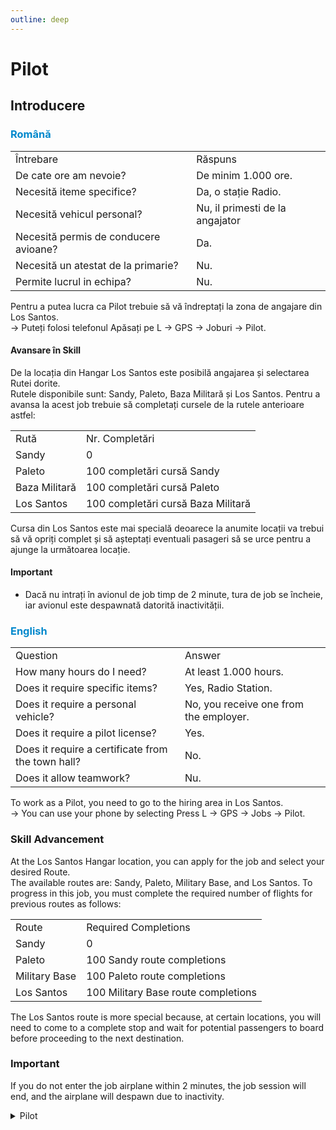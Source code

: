 ```yaml
---
outline: deep
---
```


# Pilot

## Introducere

### <span style="color: #0088CC">Română</span>

<table>
    <tr>
        <td>Întrebare</td>
        <td>Răspuns</td>
    </tr>
    <tr>
        <td>De cate ore am nevoie?</td>
        <td>De minim 1.000 ore.</td>
    </tr>
    <tr>
        <td>Necesită iteme specifice?</td>
        <td>Da, o stație Radio.</td>
    </tr>
    <tr>
        <td>Necesită vehicul personal?</td>
        <td>Nu, il primesti de la angajator</td>
    </tr>
    <tr>
        <td>Necesită permis de conducere avioane?</td>
        <td>Da.</td>
    </tr>
    <tr>
        <td>Necesită un atestat de la primarie?</td>
        <td>Nu.</td>
    </tr>
    <tr>
        <td>Permite lucrul in echipa?</td>
        <td>Nu.</td>
    </tr>
</table>

Pentru a putea lucra ca <span class="button-p-job">Pilot</span> trebuie să vă îndreptați la zona de angajare din Los Santos.
<br>-> Puteți folosi telefonul <span class="button-p-job">Apăsați pe L -> GPS -> Joburi -> Pilot</span>.

#### Avansare în Skill

De la locația din Hangar Los Santos este posibilă angajarea și selectarea Rutei dorite.
<br>
Rutele disponibile sunt: <span class="button-p-job">Sandy</span>, <span class="button-p-job">Paleto</span>, <span class="button-p-job">Baza Militară</span> și <span class="button-p-job">Los Santos</span>. Pentru a avansa la acest job trebuie să completați cursele de la rutele anterioare astfel:

<table>
    <tr>
        <td>Rută</td>
        <td>Nr. Completări</td>
    </tr>
    <tr>
        <td>Sandy</td>
        <td>0</td>
    </tr>
    <tr>
        <td>Paleto</td>
        <td>100 completări cursă Sandy</td>
    </tr>
    <tr>
        <td>Baza Militară</td>
        <td>100 completări cursă Paleto</td>
    </tr>
    <tr>
        <td>Los Santos</td>
        <td>100 completări cursă Baza Militară</td>
    </tr>
</table>

Cursa din Los Santos este mai specială deoarece la anumite locații va trebui să vă opriți complet și să așteptați eventuali pasageri să se urce pentru a ajunge la următoarea locație.

#### <span class="button-p-job"><b>Important</b></span>

- Dacă nu intrați în avionul de job timp de <span class="button-r-job">2 minute</span>, tura de job se încheie, iar avionul este despawnată datorită inactivității.

### <span style="color: #0088CC">English</span>

<table>
    <tr>
        <td>Question</td>
        <td>Answer</td>
    </tr>
    <tr>
        <td>How many hours do I need?</td>
        <td>At least 1.000 hours.</td>
    </tr>
    <tr>
        <td>Does it require specific items?</td>
        <td>Yes, Radio Station.</td>
    </tr>
    <tr>
        <td>Does it require a personal vehicle?</td>
        <td>No, you receive one from the employer.</td>
    </tr>
    <tr>
        <td>Does it require a pilot license?</td>
        <td>Yes.</td>
    </tr>
    <tr>
        <td>Does it require a certificate from the town hall?</td>
        <td>No.</td>
    </tr>
    <tr>
        <td>Does it allow teamwork?</td>
        <td>Nu.</td>
    </tr>
</table>

To work as a <span class="button-p-job">Pilot</span>, you need to go to the hiring area in Los Santos.
<br>-> You can use your phone by selecting <span class="button-p-job">Press L -> GPS -> Jobs -> Pilot</span>.

### Skill Advancement

At the Los Santos Hangar location, you can apply for the job and select your desired Route.
<br>
The available routes are: <span class="button-p-job">Sandy</span>, <span class="button-p-job">Paleto</span>, <span class="button-p-job">Military Base</span>, and <span class="button-p-job">Los Santos</span>. To progress in this job, you must complete the required number of flights for previous routes as follows:

<table>
    <tr>
        <td>Route</td>
        <td>Required Completions</td>
    </tr>
    <tr>
        <td>Sandy</td>
        <td>0</td>
    </tr>
    <tr>
        <td>Paleto</td>
        <td>100 Sandy route completions</td>
    </tr>
    <tr>
        <td>Military Base</td>
        <td>100 Paleto route completions</td>
    </tr>
    <tr>
        <td>Los Santos</td>
        <td>100 Military Base route completions</td>
    </tr>
</table>

The Los Santos route is more special because, at certain locations, you will need to come to a complete stop and wait for potential passengers to board before proceeding to the next destination.

### <span class="button-p-job"><b>Important</b></span>

If you do not enter the job airplane within <span class="button-r-job">2 minutes</span>, the job session will end, and the airplane will despawn due to inactivity.

<details>
  <summary>Pilot</summary>
  <img src="https://v.b-zone.ro/images/wiki/pilot.png" alt="Pilot">
</details>